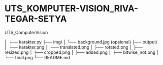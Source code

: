 # UTS_KOMPUTER-VISION_RIVA-TEGAR-SETYA
UTS_ComputerVision

│
├── karakter.py
├── img/
│   └── background.jpg      (opsional)
├── output/
│   ├── karakter.png
│   ├── translated.png
│   ├── rotated.png
│   ├── resized.png
│   ├── cropped.png
│   ├── added.png
│   ├── bitwise_not.png
│   └── final.png
└── README.md

